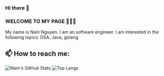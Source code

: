 ### Hi there 👋

<!--
**NamNV2496/namnv2496** is a ✨ _special_ ✨ repository because its `README.md` (this file) appears on your GitHub profile.

Here are some ideas to get you started:

- 🔭 I’m currently working on ...
- 🌱 I’m currently learning ...
- 👯 I’m looking to collaborate on ...
- 🤔 I’m looking for help with ...
- 💬 Ask me about ...
- 📫 How to reach me: ...
- 😄 Pronouns: ...
- ⚡ Fun fact: ...
-->

### WELCOME TO MY PAGE 👋👋👋
My name is Nam Nguyen. I am an software engineer. I am interested in the following topics: DSA, Java, golang<br>
## 📫 How to reach me: 

<!--
![Nam's github stats](https://github-readme-stats-git-masterrstaa-rickstaa.vercel.app/api?username=NamNV2496&show_icons=true&theme=tokyonight&hide=contribs,prs,issues)
-->

<!-- ![Nam's GitHub Stats](https://github.com/NamNV2496/github-stats/blob/master/generated/overview.svg) -->
![Nam's GitHub Stats](https://github-readme-stats.vercel.app/api?username=NamNV2496&show_icons=true&theme=dracula&line_height=40) 
![Top Langs](https://github-readme-stats.vercel.app/api/top-langs/?username=NamNV2496&theme=dracula&hide=css,html,javascript)
<!-- ![](https://github.com/tranHieuDev23/github-stats/blob/master/generated/languages.svg) -->

<!--
<a href="https://github.com/NamNV2496/zipResponse/">
  <img align="center" src="https://github-readme-stats.anuraghazra1.vercel.app/api/pin/?username=NamNV2496&repo=zipResponse&theme=radical" />
</a>


<a href="https://github.com/NamNV2496/go-social-network-demo/">
  <img align="center" src="https://github-readme-stats.anuraghazra1.vercel.app/api/pin/?username=NamNV2496&repo=go-social-network-demo&theme=radical" />
</a>
<a href="https://github.com/NamNV2496/go-coffee-shop-demo/">
  <img align="center" src="https://github-readme-stats.anuraghazra1.vercel.app/api/pin/?username=NamNV2496&repo=go-coffee-shop-demo&theme=merko" />
</a>

<a href="https://github.com/NamNV2496/auditing/">
  <img align="center" src="https://github-readme-stats.anuraghazra1.vercel.app/api/pin/?username=NamNV2496&repo=auditing&theme=merko" />
</a>
-->
